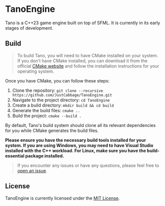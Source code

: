 # TanoEngine

Tano is a C++23 game engine built on top of SFML. It is currently in its early stages of development.

## Build

>To build Tano, you will need to have CMake installed on your system. If you don't have CMake installed, you can download it from the official [CMake website](https://cmake.org/download/) and follow the installation instructions for your operating system.

Once you have CMake, you can follow these steps:

1. Clone the repository: `git clone --recursive https://github.com/JustCabbage/TanoEngine.git`
2. Navigate to the project directory: `cd TanoEngine`
3. Create a build directory: `mkdir build && cd build`
4. Generate the build files: `cmake ..`
5. Build the project: `cmake --build .`

By default, Tano's build system should clone all its relevant dependencies for you while CMake generates the build files.

**Please ensure you have the necessary build tools installed for your system. If you are using Windows, you may need to have Visual Studio installed with the C++ workload. For Linux, make sure you have the build-essential package installed.**

>If you encounter any issues or have any questions, please feel free to [open an issue](https://github.com/JustCabbage/TanoEngine/issues).

## License

TanoEngine is currently licensed under the [MIT License](https://github.com/JustCabbage/TanoEngine/blob/main/LICENSE).

